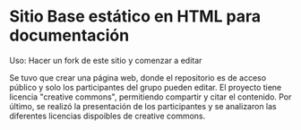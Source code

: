 # Sitio Base estático en HTML para documentación

Uso: Hacer un fork de este sitio y comenzar a editar

Se tuvo que crear una página web, donde el repositorio es de acceso público y solo los participantes del grupo pueden editar.
El proyecto tiene licencia "creative commons", permitiendo compartir y citar el contenido.
Por último, se realizó la presentación de los participantes y se analizaron las diferentes licencias dispoibles de creative commons.

